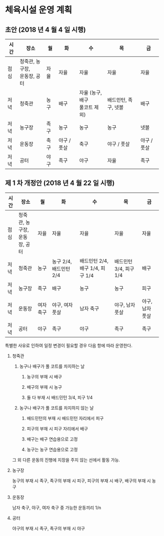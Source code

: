 # 체육시설 운영 계획

## 초안 (2018 년 4 월 4 일 시행)

| 시간 | 장소                            | 월   | 화          | 수                               | 목                   | 금          |
| ---- | ------------------------------- | ---- | ----------- | -------------------------------- | -------------------- | ----------- |
| 점심 | 청죽관, 농구장,<br>운동장, 공터 | 자율 | 자율        | 자율                             | 자율                 | 자율        |
| 저녁 | 청죽관                          | 농구 | 배구        | 자율 (농구, 배구<br>풀코트 제외) | 배드민턴, 족구, 넷볼 | 배구        |
| 저녁 | 농구장                          | 족구 | 농구        | 농구                             | 농구                 | 넷볼        |
| 저녁 | 운동장                          | 축구 | 야구 / 풋살 | 축구                             | 야구 / 풋살          | 야구 / 풋살 |
| 저녁 | 공터                            | 야구 | 족구        | 야구                             | 자율                 | 족구        |

## 제 1 차 개정안 (2018 년 4 월 22 일 시행)

| 시간 | 장소                            | 월        | 화                     | 수                               | 목                     | 금              |
| ---- | ------------------------------- | --------- | ---------------------- | -------------------------------- | ---------------------- | --------------- |
| 점심 | 청죽관, 농구장,<br>운동장, 공터 | 자율      | 자율                   | 자율                             | 자율                   | 자율            |
| 저녁 | 청죽관                          | 농구      | 농구 2/4, 배드민턴 2/4 | 배드민턴 2/4, 배구 1/4, 피구 1/4 | 배드민턴 3/4, 피구 1/4 | 배구            |
| 저녁 | 농구장                          | 족구      | 배구                   | 농구                             | 농구                   | 피구            |
| 저녁 | 운동장                          | 여자 축구 | 야구, 여자 풋살        | 남자 축구                        | 야구, 남자 풋살        | 야구, 남자 풋살 |
| 저녁 | 공터                            | 야구      | 족구                   | 야구                             | 족구                   | 족구            |

특별한 사유로 인하여 일정 변경이 필요할 경우 다음 항에 따라 운영한다.

1.  청죽관

    1.  농구나 배구가 풀 코트를 차지하는 날

        1.  농구의 부재 시 배구

        1.  배구의 부재 시 농구

        1.  둘 다 부재 시 배드민턴 3/4, 피구 1/4

    1.  농구나 배구가 풀 코트를 차지하지 않는 날

        1.  배드민턴의 부재 시 배드민턴 자리에서 피구

        1.  피구의 부재 시 피구 자리에서 배구

        1.  배구는 배구 연습용으로 고정

        1.  농구는 농구 연습용으로 고정

    그 외 다른 운동의 진행에 지장을 주지 않는 선에서 활동 가능.

1.  농구장

    농구의 부재 시 족구, 족구의 부재 시 피구, 피구의 부재 시 배구, 배구의 부재 시 농구

1.  운동장

    남자 축구, 야구, 여자 축구 중 가능한 운동끼리 1/n

1.  공터

    야구의 부재 시 족구, 족구의 부재 시 야구
